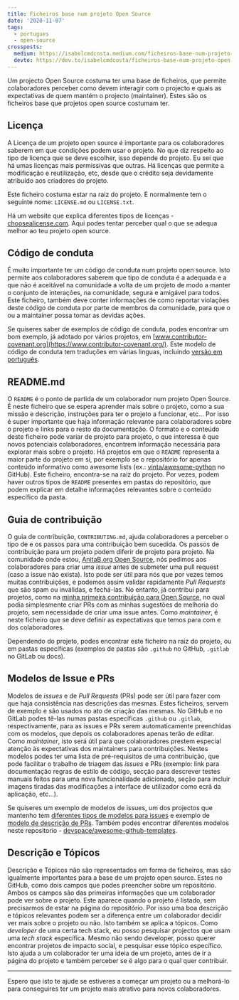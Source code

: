 ```yaml
---
title: Ficheiros base num projeto Open Source
date: '2020-11-07'
tags:
  - portugues
  - open-source
crossposts:
  medium: https://isabelcmdcosta.medium.com/ficheiros-base-num-projeto-open-source-f034823b56a9
  devto: https://dev.to/isabelcmdcosta/ficheiros-base-num-projeto-open-source-488n
---
```


Um projecto Open Source costuma ter uma base de ficheiros, que permite colaboradores perceber como devem interagir com o projecto e quais as expectativas de quem mantém o projecto (maintainer). Estes são os ficheiros base que projetos open source costumam ter.

## Licença

A Licença de um projeto open source é importante para os colaboradores saberem em que condições podem usar o projeto. No que diz respeito ao tipo de licença que se deve escolher, isso depende do projeto. Eu sei que há umas licenças mais permissivas que outras. Há licenças que permite a modificação e reutilização, etc, desde que o crédito seja devidamente atribuído aos criadores do projeto.

Este ficheiro costuma estar na raiz do projeto. E normalmente tem o seguinte nome: `LICENSE.md` ou `LICENSE.txt`.

Há um website que explica diferentes tipos de licenças - [choosealicense.com](https://choosealicense.com/). Aqui podes tentar perceber qual o que se adequa melhor ao teu projeto open source.

## Código de conduta

É muito importante ter um código de conduta num projeto open source. Isto permite aos colaboradores saberem que tipo de conduta é a adequada e a que não é aceitável na comunidade a volta de um projeto de modo a manter o conjunto de interações, na comunidade, segura e amigável para todos. Este ficheiro, também deve conter informações de como reportar violações deste código de conduta por parte de membros da comunidade, para que o ou a maintainer possa tomar as devidas ações.

Se quiseres saber de exemplos de código de conduta, podes encontrar um bom exemplo, já adotado por vários projetos, em [www.contributor-covenant.org](https://www.contributor-covenant.org/). Este modelo de código de conduta tem traduções em várias linguas, incluindo [versão em português](https://www.contributor-covenant.org/pt/version/1/4/code-of-conduct/).

## README.md

O `README` é o ponto de partida de um colaborador num projeto Open Source. É neste ficheiro que se espera aprender mais sobre o projeto, como a sua missão e descrição, instruções para ter o projeto a funcionar, etc... Por isso é super importante que haja informação relevante para colaboradores sobre o projeto e links para o resto da documentação. O formato e o conteúdo deste ficheiro pode variar de projeto para projeto, o que interessa é que novos potenciais colaboradores, encontrem informação necessária para explorar mais sobre o projeto. Há projetos em que o `README` representa a maior parte do projeto em si, por exemplo se o repositório for apenas conteúdo informativo como awesome lists (ex.: [vinta/awesome-python](https://github.com/vinta/awesome-python) no GitHub). Este ficheiro, encontra-se na raiz do projeto. Por vezes, podem haver outros tipos de `README` presentes em pastas do repositório, que podem explicar em detalhe informações relevantes sobre o conteúdo específico da pasta.

## Guia de contribuição

O guia de contribuição, `CONTRIBUTING.md`, ajuda colaboradores a perceber o tipo de e os passos para uma contribuição bem sucedida. Os passos de contribuição para um projeto podem diferir de projeto para projeto. Na comunidade onde estou, [AnitaB.org Open Source](https://github.com/anitab-org), nós pedimos aos colaboradores para criar uma _issue_ antes de submeter uma pull request (caso a issue não exista). Isto pode ser útil para nós que por vezes temos muitas contribuições, e podemos assim validar rapidamente _Pull Requests_ que são spam ou inválidas, e fechá-las. No entanto, já contribui para projetos, como na [minha primeira contribuição para Open Source](/posts/my-first-open-source-contribution), no qual podia simplesmente criar PRs com as minhas sugestões de melhoria do projeto, sem necessidade de criar uma issue antes. Como _maintainer_, é neste ficheiro que se deve definir as expectativas que temos para com e dos colaboradores.

Dependendo do projeto, podes encontrar este ficheiro na raiz do projeto, ou em pastas específicas (exemplos de pastas são `.github` no GitHub, `.gitlab` no GitLab ou docs).

## Modelos de Issue e PRs

Modelos de _issues_ e de _Pull Requests_ (PRs) pode ser útil para fazer com que haja consistência nas descrições das mesmas. Estes ficheiros, servem de exemplo e são usados no ato de criação das mesmas. No GitHub e no GitLab podes tê-las numas pastas especificas `.github` ou `.gitlab`, respectivamente, para as issues e PRs serem automaticamente preenchidas com os modelos, que depois os colaboradores apenas terão de editar. Como _maintainer_, isto será útil para que colaboradores prestem especial atenção às expectativas dos maintainers para contribuições. Nestes modelos podes ter uma lista de pré-requisitos de uma contribuição, que pode facilitar o trabalho de triagem das _issues_ e PRs (exemplo: link para documentação regras de estilo de código, secção para descrever testes manuais feitos para uma nova funcionalidade adicionada, seção para incluir imagens tiradas das modificações a interface de utilizador como ecrã da aplicação, etc...).

Se quiseres um exemplo de modelos de issues, um dos projectos que mantenho tem [diferentes tipos de modelos para issues](https://github.com/anitab-org/mentorship-backend/tree/develop/.github/ISSUE_TEMPLATE) e exemplo de [modelo de descrição de PRs](https://github.com/anitab-org/mentorship-backend/blob/develop/.github/PULL_REQUEST_TEMPLATE.md). Também podes encontrar diferentes modelos neste repositorio - [devspace/awesome-github-templates](https://github.com/devspace/awesome-github-templates).

## Descrição e Tópicos

Descrição e Tópicos não são representados em forma de ficheiros, mas são igualmente importantes para a base de um projeto open source. Estes no GitHub, como dois campos que podes preencher sobre um repositório. Ambos os campos são das primeiras informações que um colaborador pode ver sobre o projeto. Este aparece quando o projeto é listado, sem precisarmos de estar na página do repositório. Por isso uma boa descrição e tópicos relevantes podem ser a diferença entre um colaborador decidir ver mais sobre o projeto ou não. Isto também se aplica a tópicos.
Como _developer_ de uma certa tech stack, eu posso pesquisar projectos que usam uma _tech stack_ específica. Mesmo não sendo developer, posso querer encontrar projetos de impacto social, e pesquisar esse tópico específico. Isto ajuda a um colaborador ter uma ideia de um projeto, antes de ir a página do projeto e também perceber se é algo para o qual quer contribuir.

---

Espero que isto te ajude se estiveres a começar um projeto ou a melhorá-lo para conseguires ter um projeto mais atrativo para novos colaboradores.

